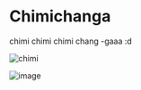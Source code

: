 # Chimichanga
chimi chimi chimi chang -gaaa :d

![chimi]([http://url/to/img.png](https://mdl.artvee.com/sftb/700179an.jpg))

![image](https://user-images.githubusercontent.com/80414148/211290866-889e089b-5cdf-4dae-adff-ddba3e6bdcc7.png)
